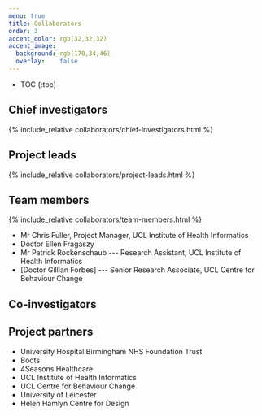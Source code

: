 ```yaml
---
menu: true
title: Collaborators
order: 3
accent_color: rgb(32,32,32)
accent_image:
  background: rgb(170,34,46)
  overlay:    false
---
```



* TOC
{:toc}

## Chief investigators
{% include_relative collaborators/chief-investigators.html %}

## Project leads
{% include_relative collaborators/project-leads.html %}

## Team members
{% include_relative collaborators/team-members.html %}



* Mr Chris Fuller, Project Manager, UCL Institute of Health Informatics
* Doctor Ellen Fragaszy
* Mr Patrick Rockenschaub --- Research Assistant, UCL Institute of Health Informatics
* [Doctor Gillian Forbes] --- Senior Research Associate, UCL Centre for Behaviour Change


## Co-investigators

## Project partners

* University Hospital Birmingham NHS Foundation Trust
* Boots
* 4Seasons Healthcare
* UCL Institute of Health Informatics
* UCL Centre for Behaviour Change
* University of Leicester
* Helen Hamlyn Centre for Design
